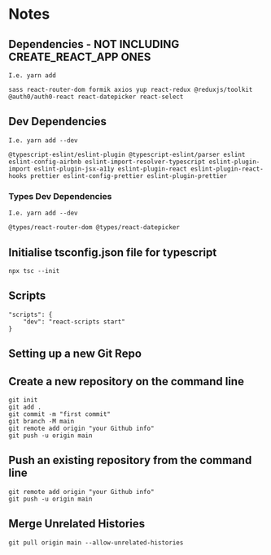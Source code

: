 # Notes

## Dependencies - NOT INCLUDING CREATE_REACT_APP ONES

    I.e. yarn add
    
    sass react-router-dom formik axios yup react-redux @reduxjs/toolkit @auth0/auth0-react react-datepicker react-select

## Dev Dependencies

    I.e. yarn add --dev

    @typescript-eslint/eslint-plugin @typescript-eslint/parser eslint eslint-config-airbnb eslint-import-resolver-typescript eslint-plugin-import eslint-plugin-jsx-a11y eslint-plugin-react eslint-plugin-react-hooks prettier eslint-config-prettier eslint-plugin-prettier

### Types Dev Dependencies

    I.e. yarn add --dev

    @types/react-router-dom @types/react-datepicker

## Initialise tsconfig.json file for typescript

    npx tsc --init

## Scripts

    "scripts": {
        "dev": "react-scripts start"
    }

## Setting up a new Git Repo

## Create a new repository on the command line

    git init
    git add .
    git commit -m "first commit"
    git branch -M main
    git remote add origin "your Github info"
    git push -u origin main

## Push an existing repository from the command line

    git remote add origin "your Github info"
    git push -u origin main

## Merge Unrelated Histories

    git pull origin main --allow-unrelated-histories
